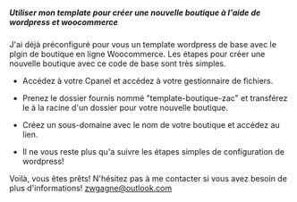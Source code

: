 ##### Utiliser mon template pour créer une nouvelle boutique à l'aide de wordpress et woocommerce

J'ai déjà préconfiguré pour vous un template wordpress de base avec le plgin de boutique en ligne Woocommerce.
Les étapes pour créer une nouvelle boutique avec ce code de base sont très simples.

- Accédez à votre Cpanel et accédez à votre gestionnaire de fichiers.

- Prenez le dossier fournis nommé "template-boutique-zac" et transférez le à la racine d'un dossier pour votre nouvelle boutique.

- Créez un sous-domaine avec le nom de votre boutique et accédez au lien.

- Il ne vous reste plus qu'a suivre les étapes simples de configuration de wordpress!

Voilà, vous êtes prêts! N'hésitez pas à me contacter si vous avez besoin de plus d'informations! zwgagne@outlook.com